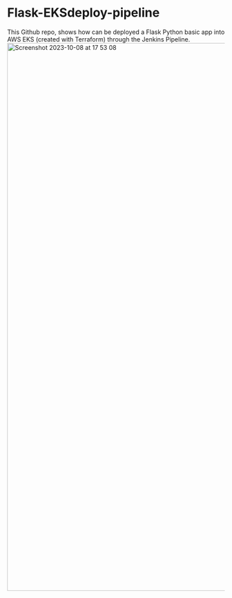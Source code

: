 # Flask-EKSdeploy-pipeline

This Github repo, shows how can be deployed a Flask Python basic app into AWS EKS (created with Terraform) through the Jenkins Pipeline. 
<img width="1265" alt="Screenshot 2023-10-08 at 17 53 08" src="https://github.com/dantejauregui/Flask-EKSdeploy-pipeline/assets/10466343/58760d3d-bda9-408b-b50e-f1fc6c164a58">
